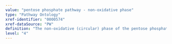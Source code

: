 ```yaml
---
value: "pentose phosphate pathway - non-oxidative phase"
type: "Pathway Ontology"
xref-identifier: "0000574"
xref-dataSource: "PW"
definition: "The non-oxidative (circular) phase of the pentose phosphate pathway involves conversion of  ribulose-5-phosphate to ribose-5-phosphate, important in the synthesis of nucleotides and nucleic acid, or to 3 or 6 carbon sugars."
level: "4"
---
```

